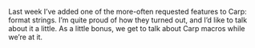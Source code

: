 Last week I’ve added one of the more-often requested features to Carp: format
strings. I’m quite proud of how they turned out, and I’d like to talk about it
a little. As a little bonus, we get to talk about Carp macros while we’re at
it.
